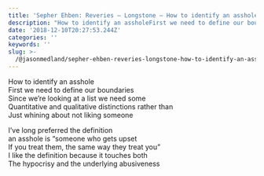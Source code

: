 ```yaml
---
title: 'Sepher Ehben: Reveries — Longstone — How to identify an asshole'
description: "How to identify an assholeFirst we need to define our boundaries\_Since we’re looking at a list we need some\_Quantitative and…"
date: '2018-12-10T20:27:53.244Z'
categories: ''
keywords: ''
slug: >-
  /@jasonmedland/sepher-ehben-reveries-longstone-how-to-identify-an-asshole-27fd479aef8d
---
```


How to identify an asshole  
First we need to define our boundaries   
Since we’re looking at a list we need some   
Quantitative and qualitative distinctions rather than  
Just whining about not liking someone

I’ve long preferred the definition   
an asshole is “someone who gets upset   
If you treat them, the same way they treat you”  
I like the definition because it touches both   
The hypocrisy and the underlying abusiveness